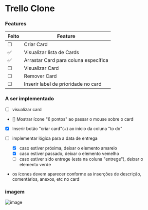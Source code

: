# Trello Clone

### Features

<!-- | Unchecked | Checked |
| --------- | ------- |
| &#9744;   | &#9745; | -->

| Feito    | Feature                              |
| -------- | ------------------------------------ |
| &#9744;  | Criar Card                           |
| &#x2705; | Visualizar lista de Cards            |
| &#x2705; | Arrastar Card para coluna específica |
| &#9744;  | Visualizar Card                      |
| &#9744;  | Remover Card                         |
| &#9744;  | Inserir label de prioridade no card  |

### A ser implementado

- [ ] visualizar card
- [] Mostrar ícone "6 pontos" ao passar o mouse sobre o card
- [x] Inserir botão "criar card"(+) ao início da coluna "to do"
- [ ] implementar lógica para a data de entrega

  - [x] caso estiver próxima, deixar o elemento amarelo
  - [x] caso estiver passado, deixar o elemento vemelho
  - [ ] caso estiver sido entrege (esta na coluna "entrege"), deixar o elemento verde

- os ícones devem aparecer conforme as inserções de descrição, comentários, anexos, etc no card

### imagem

![image](https://user-images.githubusercontent.com/28652407/147904510-c48125e8-aa14-4cc0-89c0-3fead3435df4.png)
